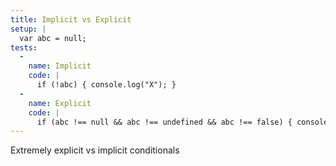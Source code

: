 ```yaml
---
title: Implicit vs Explicit
setup: |
  var abc = null;
tests:
  -
    name: Implicit
    code: |
      if (!abc) { console.log("X"); }
  -
    name: Explicit
    code: |
      if (abc !== null && abc !== undefined && abc !== false) { console.log("Y"); }
---
```

Extremely explicit vs implicit conditionals

